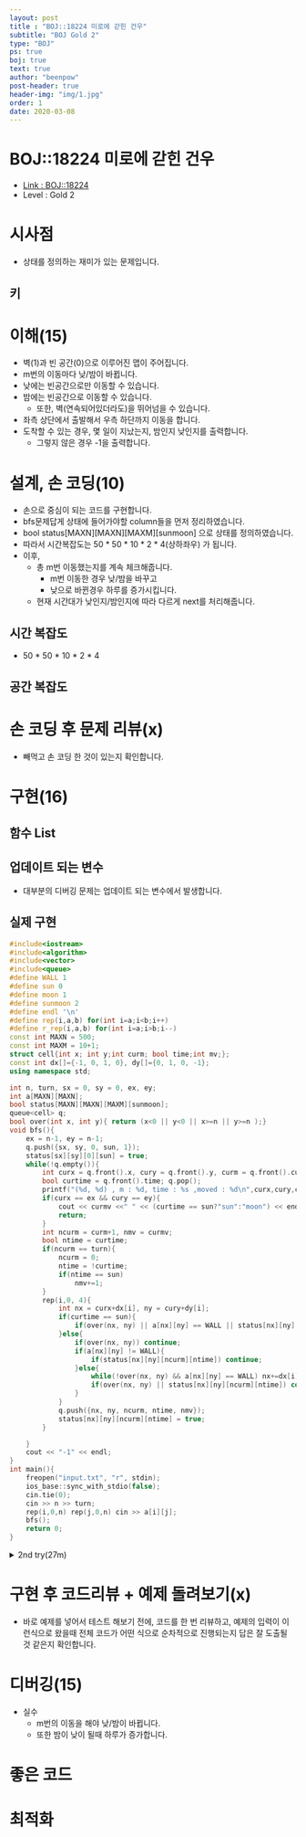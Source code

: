 ```yaml
---
layout: post
title : "BOJ::18224 미로에 갇힌 건우"
subtitle: "BOJ Gold 2"
type: "BOJ"
ps: true
boj: true
text: true
author: "beenpow"
post-header: true
header-img: "img/1.jpg"
order: 1
date: 2020-03-08
---
```



# BOJ::18224 미로에 갇힌 건우
- [Link : BOJ::18224](https://www.acmicpc.net/problem/18224)
- Level : Gold 2

# 시사점
- 상태를 정의하는 재미가 있는 문제입니다.

## 키

# 이해(15)
- 벽(1)과 빈 공간(0)으로 이루어진 맵이 주어집니다.
- m번의 이동마다 낮/밤이 바뀝니다.
- 낮에는 빈공간으로만 이동할 수 있습니다.
- 밤에는 빈공간으로 이동할 수 있습니다.
  - 또한, 벽(연속되어있더라도)을 뛰어넘을 수 있습니다.
- 좌측 상단에서 출발해서 우측 하단까지 이동을 합니다.
- 도착할 수 있는 경우, 몇 일이 지났는지, 밤인지 낮인지를 출력합니다.
  - 그렇지 않은 경우 -1을 출력합니다.

# 설계, 손 코딩(10)
- 손으로 중심이 되는 코드를 구현합니다.
- bfs문제답게 상태에 들어가야할 column들을 먼저 정리하였습니다.
- bool status[MAXN][MAXN][MAXM][sunmoon] 으로 상태를 정의하였습니다.
- 따라서 시간복잡도는 50 * 50 * 10 * 2 * 4(상하좌우) 가 됩니다.
- 이후,
  - 총 m번 이동했는지를 계속 체크해줍니다.
    - m번 이동한 경우 낮/밤을 바꾸고
    - 낮으로 바뀐경우 하루를 증가시킵니다.
  - 현재 시간대가 낮인지/밤인지에 따라 다르게 next를 처리해줍니다.


## 시간 복잡도
- 50 * 50 * 10 * 2 * 4 


## 공간 복잡도

# 손 코딩 후 문제 리뷰(x)
- 빼먹고 손 코딩 한 것이 있는지 확인합니다.

# 구현(16)

## 함수 List 

## 업데이트 되는 변수
- 대부분의 디버깅 문제는 업데이트 되는 변수에서 발생합니다.

## 실제 구현 

```cpp
#include<iostream>
#include<algorithm>
#include<vector>
#include<queue>
#define WALL 1
#define sun 0
#define moon 1
#define sunmoon 2
#define endl '\n'
#define rep(i,a,b) for(int i=a;i<b;i++)
#define r_rep(i,a,b) for(int i=a;i>b;i--)
const int MAXN = 500;
const int MAXM = 10+1;
struct cell{int x; int y;int curm; bool time;int mv;};
const int dx[]={-1, 0, 1, 0}, dy[]={0, 1, 0, -1};
using namespace std;

int n, turn, sx = 0, sy = 0, ex, ey;
int a[MAXN][MAXN];
bool status[MAXN][MAXN][MAXM][sunmoon];
queue<cell> q;
bool over(int x, int y){ return (x<0 || y<0 || x>=n || y>=n );}
void bfs(){
    ex = n-1, ey = n-1;
    q.push({sx, sy, 0, sun, 1});
    status[sx][sy][0][sun] = true;
    while(!q.empty()){
        int curx = q.front().x, cury = q.front().y, curm = q.front().curm, curmv = q.front().mv;
        bool curtime = q.front().time; q.pop();
        printf("(%d, %d) , m : %d, time : %s ,moved : %d\n",curx,cury,curm, curtime==sun?"SUN":"MOON", curmv);
        if(curx == ex && cury == ey){
            cout << curmv <<" " << (curtime == sun?"sun":"moon") << endl;
            return;
        }
        int ncurm = curm+1, nmv = curmv;
        bool ntime = curtime;
        if(ncurm == turn){
            ncurm = 0;
            ntime = !curtime;
            if(ntime == sun)
                nmv+=1;
        }
        rep(i,0, 4){
            int nx = curx+dx[i], ny = cury+dy[i];
            if(curtime == sun){
                if(over(nx, ny) || a[nx][ny] == WALL || status[nx][ny][ncurm][ntime]) continue;
            }else{
                if(over(nx, ny)) continue;
                if(a[nx][ny] != WALL){
                    if(status[nx][ny][ncurm][ntime]) continue;
                }else{
                    while(!over(nx, ny) && a[nx][ny] == WALL) nx+=dx[i], ny+=dy[i];
                    if(over(nx, ny) || status[nx][ny][ncurm][ntime]) continue;
                }
            }
            q.push({nx, ny, ncurm, ntime, nmv});
            status[nx][ny][ncurm][ntime] = true;
        }

    }
    cout << "-1" << endl;
}
int main(){
    freopen("input.txt", "r", stdin);
    ios_base::sync_with_stdio(false);
    cin.tie(0);
    cin >> n >> turn;
    rep(i,0,n) rep(j,0,n) cin >> a[i][j];
    bfs();
    return 0;
}
```

<details markdown="1">
<summary> 2nd try(27m) </summary>
- struct에 days, mv, curT 모두 넣으려면 정말 헷갈리기 쉽습니다.
- bfs의 특성을 되돌아 볼 필요가 있습니다.
- 모든 이동이 1초동안 이루어지고, 같은 상태를 재방문하는 경우는 없습니다.
- 또한, 하나의 정점에서 spread하며 거리 1, 거리 2, 거리 3 식으로 번져나갑니다.
- 따라서, 날짜와 시간, 이동수를 공통 적용해버리면 조금 더 사고가 간단해집니다.
- 이렇게 하지 않으면, 변수가 많고 다양해서 현재와 다음을 정의하고 구분하여 사용하는 것이 쉽지 않습니다.

```cpp
#include<bits/stdc++.h>
#define endl '\n'
#define pb push_back
#define all(v) (v).begin(), (v).end()
#define rep(i,a,b) for(int i=a;i<b;i++)
#define r_rep(i,a,b) for(int i=a;i>b;i--)
#define WALL 1
enum{ DAY = false, NIGHT = true};
const int MAXN = 500, MAXTIME = 2, MAXM = 10;
const int dx[]={-1, 0, 1, 0}, dy[]={0, 1, 0, -1};
const std::string seq[]={"sun", "moon"};
struct cell{int x; int y;};
using namespace std;

int n, m;
int sx, sy, ex, ey;
int a[MAXN][MAXN];
bool status[MAXN][MAXN][MAXTIME][MAXM];
queue<cell> q;
bool over(int x, int y){return (x<0 || y<0 || x>=n || y>=n);}
void bfs(){
    int mv = 0, days = 1;
    bool curT = false;
    q.push({sx, sy});
    status[sx][sy][DAY][0] = true;
    while(!q.empty()){
        // init
        int sz = (int) q.size();
        int nmv = mv+1, ndays = days;
        bool nT = curT;
        if(nmv == m){
            nmv = 0; nT = !nT;
            if(nT == DAY) ndays += 1;
        }

        while(sz--){
            int x = q.front().x, y = q.front().y; q.pop();
            if(x == ex && y == ey){
                cout << days << " " << seq[curT] << endl;
                return;
            }
            // 실수(2m) : 낮/밤 구분은 현재를 따른다
            if(curT == DAY){
                rep(d, 0, 4){
                    int nx = x+dx[d], ny = y+dy[d];
                    if(over(nx, ny) || status[nx][ny][nT][nmv] || a[nx][ny] == WALL) continue;
                    q.push({nx, ny});
                    status[nx][ny][nT][nmv] = true;
                }
            }else{
                rep(d, 0, 4){
                    int nx = x+dx[d], ny = y+dy[d];
                    while(!over(nx, ny) && a[nx][ny] == WALL) nx += dx[d], ny += dy[d];
                    if(over(nx, ny)) continue;
                    if(!status[nx][ny][nT][nmv]){
                        status[nx][ny][nT][nmv] = true;
                        q.push({nx, ny});
                    }
                }
            }
        }
        mv = nmv, days = ndays;
        curT = nT;
    }

    cout << "-1" << endl;
}
void process(){
    cin >> n >> m;
    rep(i, 0, n) rep(j, 0, n) cin >> a[i][j];
    sx = 0, sy = 0, ex = n-1, ey = n-1;
    bfs();
}
int main(){
    freopen("input.txt", "r", stdin);
    ios_base::sync_with_stdio(false);
    cin.tie(0); cout.tie(0);
    process();
    return 0;
}
```

</details>

# 구현 후 코드리뷰 + 예제 돌려보기(x)
- 바로 예제를 넣어서 테스트 해보기 전에, 코드를 한 번 리뷰하고, 예제의 입력이 이런식으로 왔을때
  전체 코드가 어떤 식으로 순차적으로 진행되는지 답은 잘 도출될 것 같은지 확인합니다.

# 디버깅(15)
- 실수
  - m번의 이동을 해야 낮/밤이 바뀝니다.
  - 또한 밤이 낮이 될때 하루가 증가합니다.

# 좋은 코드

# 최적화
